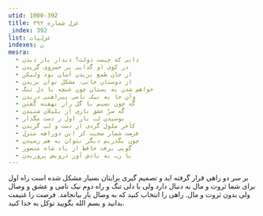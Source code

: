 ```yaml
---
utid: 1000-392
title: غزل شماره ۳۹۲
_index: 392
list: غزلیات
indexes: ن
mesra:
  - دانی که چیست دولت؟ دیدار یار دیدن
  - در کوی او گدایی بر خسروی گزیدن
  - از جان طمع بریدن آسان بود ولیکن
  - از دوستان جانی، مشکل توان بریدن
  - خواهم شدن به بستان چون غنچه با دل تنگ
  - وآن جا به نیک نامی پیراهنی دریدن
  - گه چون نسیم با گل راز نهفته گفتن
  - گه سرّ عشق بازی از بلبلان شنیدن
  - بوسیدن لب یار اول ز دست مگذار
  - کآخر ملول گردی از دست و لب گزیدن
  - فرصت شمار صحبت کز این دوراهه منزل
  - چون بگذریم دیگر نتوان به هم رسیدن
  - گویی برفت حافظ از یاد شاه منصور
  - یا رب به یادش آور درویش پروریدن
---
```

بر سر دو راهی قرار گرفته اید و تصمیم گیری برایتان بسیار مشکل شده است راه اول برای شما ثروت و مال به دنبال دارد ولی با دلی تنگ و راه دوم نیک نامی و عشق و وصال ولی بدون ثروت و مال. راهی را انتخاب کنید که به وصال یار بیانجامد. فرصت را غنیمت بدانید و بسم الله بگویید توکل به خدا کنید.
